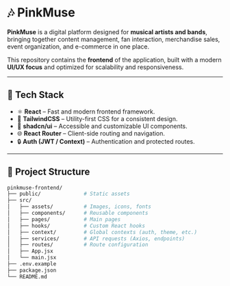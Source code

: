 # 🎶 PinkMuse

**PinkMuse** is a digital platform designed for **musical artists and bands**, bringing together content management, fan interaction, merchandise sales, event organization, and e-commerce in one place.  

This repository contains the **frontend** of the application, built with a modern **UI/UX focus** and optimized for scalability and responsiveness.

---

## 🚀 Tech Stack

- ⚛️ **React** – Fast and modern frontend framework.
- 🎨 **TailwindCSS** – Utility-first CSS for a consistent design.
- 🧩 **shadcn/ui** – Accessible and customizable UI components.
- 🌐 **React Router** – Client-side routing and navigation.
- 🔒 **Auth (JWT / Context)** – Authentication and protected routes.

---

## 📂 Project Structure

```bash
pinkmuse-frontend/
├── public/              # Static assets
├── src/
│   ├── assets/          # Images, icons, fonts
│   ├── components/      # Reusable components
│   ├── pages/           # Main pages
│   ├── hooks/           # Custom React hooks
│   ├── context/         # Global contexts (auth, theme, etc.)
│   ├── services/        # API requests (Axios, endpoints)
│   ├── routes/          # Route configuration
│   ├── App.jsx
│   └── main.jsx
├── .env.example         
├── package.json
└── README.md

